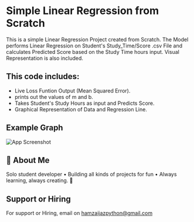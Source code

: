 
# Simple Linear Regression from Scratch

This is a simple Linear Regression Project created from Scratch. The Model performs Linear Regression on Student's Study_Time/Score .csv File and calculates Predicted Score based on the Study Time hours input. Visual Representation is also included.


## This code includes:

- Live Loss Funtion Output (Mean Squared Error).
- prints out the values of m and b.
- Takes Student's Study Hours as input and Predicts Score.
- Graphical Representation of Data and Regression Line.


## Example Graph

![App Screenshot](https://github.com/user-attachments/assets/a9749898-0288-4138-a76e-7fa6cbcabc3f)


## 🚀 About Me
Solo student developer • Building all kinds of projects for fun • Always learning, always creating. 🚀


## Support or Hiring

For support or Hiring, email on hamzaijazpython@gmail.com

